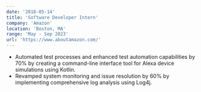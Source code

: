 ```yaml
---
date: '2018-05-14'
title: 'Software Developer Intern'
company: 'Amazon'
location: 'Boston, MA'
range: 'May - Sep 2023'
url: 'https://www.aboutamazon.com/'
---
```


- Automated test processes and enhanced test automation capabilities by 70% by creating a command-line interface tool for Alexa device simulations using Kotlin.
- Revamped system monitoring and issue resolution by 60% by implementing comprehensive log analysis using Log4j.

